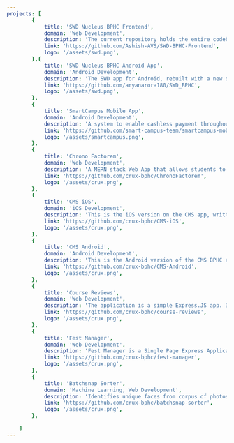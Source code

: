 ```yaml
---
projects: [
		{
			title: 'SWD Nucleus BPHC Frontend',
			domain: 'Web Development',
			description: 'The current repository holds the entire codebase of frontend of SWD Portal of BITS Pilani,Hyderabad Campus.',
			link: 'https://github.com/Ashish-AVS/SWD-BPHC-Frontend',
			logo: '/assets/swd.png',
		},{
			title: 'SWD Nucleus BPHC Android App',
			domain: 'Android Development',
			description: 'The SWD app for Android, rebuilt with a new design and using the best practices in Android Development. Built entirely in Koltin.',
			link: 'https://github.com/aryanarora180/SWD_BPHC',
			logo: '/assets/swd.png',
		},
		{
			title: 'SmartCampus Mobile App',
			domain: 'Android Development',
			description: 'A system to enable cashless payment throughout campus in any case and scenario, be in via mess balance or UPI payments for BPHC.',
			link: 'https://github.com/smart-campus-team/smartcampus-mobile',
			logo: '/assets/smartcampus.png',
		},
		{
			title: 'Chrono Factorem',
			domain: 'Web Development',
			description: 'A MERN stack Web App that allows students to create draft time tables',
			link: 'https://github.com/crux-bphc/ChronoFactorem',
			logo: '/assets/crux.png',
		},
		{
			title: 'CMS iOS',
			domain: 'iOS Development',
			description: 'This is the iOS version on the CMS app, written in Swift. The app utilises the API endpoints provided by Moodle from the server hosted on the CMS Website.',
			link: 'https://github.com/crux-bphc/CMS-iOS',
			logo: '/assets/crux.png',
		},
		{
			title: 'CMS Android',
			domain: 'Android Development',
			description: 'This is the Android version of the CMS BPHC app. The app uses standard Moodle endpoints from the server hosted at the CMS website.',
			link: 'https://github.com/crux-bphc/CMS-Android',
			logo: '/assets/crux.png',
		},
		{
			title: 'Course Reviews',
			domain: 'Web Development',
			description: 'The application is a simple Express.JS app. Database is SQLite3. Auth is provided by Passport.js. To review and rate courses provided by BPHC.',
			link: 'https://github.com/crux-bphc/course-reviews',
			logo: '/assets/crux.png',
		},
		{
			title: 'Fest Manager',
			domain: 'Web Development',
			description: 'Fest Manager is a Single Page Express Application that can be used to easily deploy websites for college fests.',
			link: 'https://github.com/crux-bphc/fest-manager',
			logo: '/assets/crux.png',
		},
		{
			title: 'Batchsnap Sorter',
			domain: 'Machine Learning, Web Development',
			description: 'Identifies unique faces from corpus of photos and allows a person to retrieve all images containing their face. Clustering of images is done on server side by using facial feature embeddings, and the client facing portal is made in React.js.',
			link: 'https://github.com/crux-bphc/batchsnap-sorter',
			logo: '/assets/crux.png',
		},

	]
---
```

